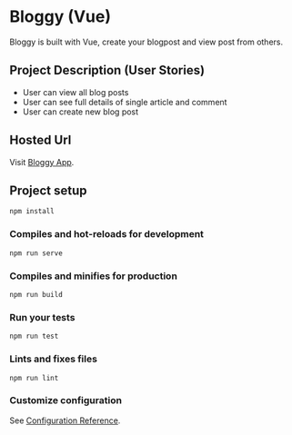 # Bloggy (Vue)

Bloggy is built with Vue, create your blogpost and view post from others.


## Project Description (User Stories)

- User can view all blog posts
- User can see full details of single article and comment
- User can create new blog post


## Hosted Url

Visit [Bloggy App](https://bloggy-app.netlify.com).

## Project setup
```
npm install
```

### Compiles and hot-reloads for development
```
npm run serve
```

### Compiles and minifies for production
```
npm run build
```

### Run your tests
```
npm run test
```

### Lints and fixes files
```
npm run lint
```

### Customize configuration
See [Configuration Reference](https://cli.vuejs.org/config/).

